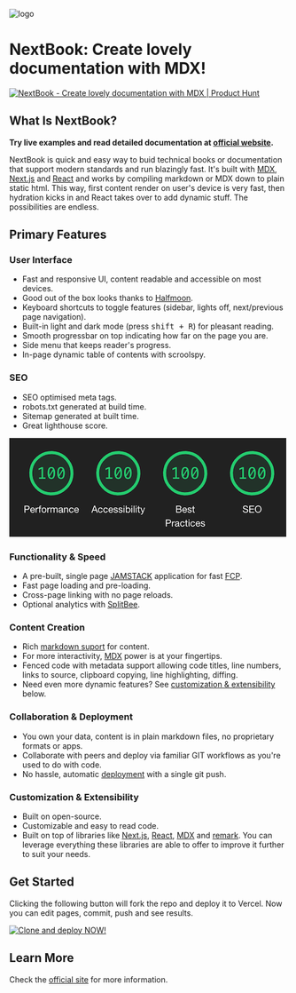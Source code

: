 ![logo](https://next-book.vercel.app/180.png)

# NextBook: Create lovely documentation with MDX!

<a href="https://www.producthunt.com/posts/nextbook-3?utm_source=badge-featured&utm_medium=badge&utm_souce=badge-nextbook-3" target="_blank"><img src="https://api.producthunt.com/widgets/embed-image/v1/featured.svg?post_id=286336&theme=light" alt="NextBook - Create lovely documentation with MDX | Product Hunt" style="width: 250px; height: 54px;" width="250" height="54" /></a>

## What Is NextBook?

**Try live examples and read detailed documentation at [official website](https://next-book.vercel.app).**

NextBook is quick and easy way to buid technical books or documentation that support modern standards and run blazingly fast. It's built with [MDX](https://mdxjs.com/), [Next.js](https://nextjs.org/) and [React](https://reactjs.org/) and works by compiling markdown or MDX down to plain static html. This way, first content render on user's device is very fast, then hydration kicks in and React takes over to add dynamic stuff. The possibilities are endless.

## Primary Features

### User Interface

- Fast and responsive UI, content readable and accessible on most devices.
- Good out of the box looks thanks to [Halfmoon](https://www.gethalfmoon.com/).
- Keyboard shortcuts to toggle features (sidebar, lights off, next/previous page navigation).
- Built-in light and dark mode (press <kbd>shift + R</kbd>) for pleasant reading.
- Smooth progressbar on top indicating how far on the page you are.
- Side menu that keeps reader's progress.
- In-page dynamic table of contents with scroolspy.

### SEO

- SEO optimised meta tags.
- robots.txt generated at build time.
- Sitemap generated at built time.
- Great lighthouse score.

![Lighthouse Scores](public/images/lighthouse-score.png)

### Functionality & Speed

- A pre-built, single page [JAMSTACK](https://jamstack.org/) application for fast [FCP](https://developer.mozilla.org/en-US/docs/Glossary/First_contentful_paint).
- Fast page loading and pre-loading.
- Cross-page linking with no page reloads.
- Optional analytics with [SplitBee](https://splitbee.io/).

### Content Creation

- Rich [markdown suport](https://next-book.vercel.app/documentation/markdown) for content.
- For more interactivity, [MDX](https://next-book.vercel.app/documentation/using-mdx) power is at your fingertips.
- Fenced code with metadata support allowing code titles, line numbers, links to source, clipboard copying, line highlighting, diffing.
- Need even more dynamic features? See [customization & extensibility](#customization--extensibility) below.

### Collaboration & Deployment

- You own your data, content is in plain markdown files, no proprietary formats or apps.
- Collaborate with peers and deploy via familiar GIT workflows as you're used to do with code.
- No hassle, automatic [deployment](https://vercel.com/new) with a single git push.

### Customization & Extensibility

- Built on open-source.
- Customizable and easy to read code.
- Built on top of libraries like [Next.js](https://nextjs.org/), [React](https://reactjs.org/), [MDX](https://mdxjs.com/) and [remark](https://github.com/remarkjs/remark). You can leverage everything these libraries are able to offer to improve it further to suit your needs.

## Get Started

Clicking the following button will fork the repo and deploy it to Vercel. Now you can edit pages, commit, push and see results.

[![Clone and deploy NOW!](https://vercel.com/button)](https://vercel.com/new/git/external?repository-url=https%3A%2F%2Fgithub.com%2Famiroff%2FNextBook)

## Learn More

Check the [official site](https://next-book.vercel.app/) for more information.

